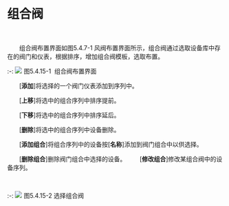 

# 组合阀
<br/>


&emsp;&emsp;组合阀布置界面如图5.4.7\-1 风阀布置界面所示，组合阀通过选取设备库中存在的阀门和仪表，根据排序，增加组合阀模板，选取布置。
<br/>

:-: ![](images/227.png)
图5.4.15\-1  组合阀布置界面

&emsp;&emsp;\[**添加**\]将选择的一个阀门仪表添加到序列中。

&emsp;&emsp;\[**上移**\]将选中的组合序列中排序提前。

&emsp;&emsp;\[**下移**\]将选中的组合序列中排序延后。

&emsp;&emsp;\[**删除**\]将选中的组合序列中设备删除。

&emsp;&emsp;\[**添加组合**\]将组合序列中的设备按\[**名称**\]添加到阀门组合中以供选择。

&emsp;&emsp;[**删除组合**\]删除阀门组合中选择的设备。
&emsp;&emsp;\[**修改组合**\]修改某组合阀中的设备序列。

<br/>

:-: ![](images/228.png)
图5.4.15\-2 选择组合阀
<br/>
